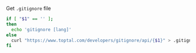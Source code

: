 Get `.gitignore` file
```bash
if [ "$1" == '' ];
then
  echo 'gitignore [lang]'
else
  curl "https://www.toptal.com/developers/gitignore/api/{$1}" > .gitignore
fi
```
